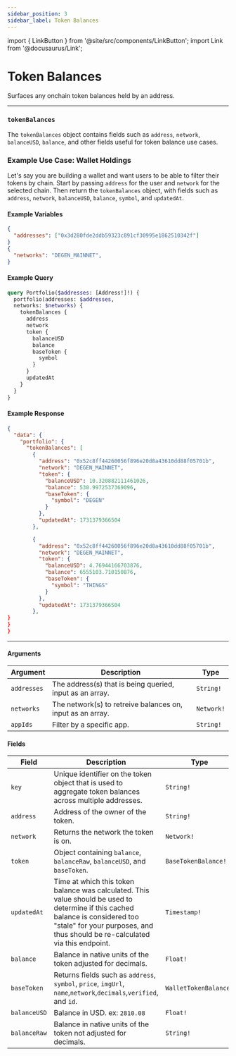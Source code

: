 ```yaml
---
sidebar_position: 3
sidebar_label: Token Balances
---
```


import { LinkButton } from '@site/src/components/LinkButton';
import Link from '@docusaurus/Link';

# Token Balances

Surfaces any onchain token balances held by an address.

---


### `tokenBalances`

The `tokenBalances` object contains fields such as `address`, `network`, `balanceUSD`, `balance`, and other fields useful for token balance use cases.

### Example Use Case: Wallet Holdings

Let's say you are building a wallet and want users to be able to filter their tokens by chain. Start by passing `address` for the user and `network` for the selected chain. Then return the `tokenBalances` object, with fields such as `address`, `network`, `balanceUSD`, `balance`, `symbol`, and `updatedAt`.

#### Example Variables

```json
{
  "addresses": ["0x3d280fde2ddb59323c891cf30995e1862510342f"]
}
{
  "networks": "DEGEN_MAINNET",
}
```

#### Example Query

```graphql
query Portfolio($addresses: [Address!]!) {
  portfolio(addresses: $addresses,
  networks: $networks) {
    tokenBalances {
      address
      network
      token {
        balanceUSD
        balance
        baseToken {
          symbol
        }
      }
      updatedAt
    }
  }
}
```


#### Example Response

```json
{
  "data": {
    "portfolio": {
      "tokenBalances": [
        {
          "address": "0x52c8ff44260056f896e20d8a43610dd88f05701b",
          "network": "DEGEN_MAINNET",
          "token": {
            "balanceUSD": 10.320882111461026,
            "balance": 530.9972537369096,
            "baseToken": {
              "symbol": "DEGEN"
            }
          },
          "updatedAt": 1731379366504
        },

        {
          "address": "0x52c8ff44260056f896e20d8a43610dd88f05701b",
          "network": "DEGEN_MAINNET",
          "token": {
            "balanceUSD": 4.76944166703876,
            "balance": 6555103.710150876,
            "baseToken": {
              "symbol": "THINGS"
            }
          },
          "updatedAt": 1731379366504
        },
}
}
}
```

<LinkButton href="./sandbox" type="primary" buttonCopy="Try in sandbox" />

---


#### Arguments

| Argument      | Description | Type |
| ----------- | ----------- | ----------- |
| `addresses`      | The address(s) that is being queried, input as an array.       | `String!` | 
| `networks`      | The network(s) to retreive balances on, input as an array.      | `Network!` | 
| `appIds`      | Filter by a specific app.       | `String!` | 

#### Fields

| Field      | Description | Type |
| ----------- | ----------- | ----------- |
| `key`      | Unique identifier on the token object that is used to aggregate token balances across multiple addresses.       | `String!`       |
| `address`      | Address of the owner of the token.      | `String!` | 
| `network`      | Returns the network the token is on.       | `Network!` | 
| `token`      | Object containing `balance`, `balanceRaw`, `balanceUSD`, and `baseToken`.       | `BaseTokenBalance!` | 
| `updatedAt`      | Time at which this token balance was calculated. This value should be used to determine if this cached balance is considered too "stale" for your purposes, and thus should be re-calculated via this endpoint.      | `Timestamp!` | 
| `balance`      | Balance in native units of the token adjusted for decimals.        | `Float!` | 
| `baseToken`      | Returns fields such as `address`, `symbol`, `price`, `imgUrl`, `name`,`network`,`decimals`,`verified`, and `id`.        | `WalletTokenBalance!` | 
| `balanceUSD`      | Balance in USD. ex: `2810.08`      | `Float!` | 
| `balanceRaw`      | Balance in native units of the token not adjusted for decimals.       | `String!` | 

